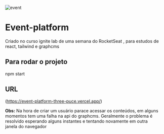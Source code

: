 ![event](https://user-images.githubusercontent.com/28053853/180485493-62899b97-4f8f-4861-88c4-544edd6cc638.jpg)

# Event-platform
Criado no curso ignite lab  de uma semana do RocketSeat , para estudos de react, tailwind e graphcms

## Para rodar o projeto
npm start

## URL
(https://event-platform-three-puce.vercel.app/)

**Obs:** Na hora de criar um usuário parace acessar os conteúdos, em alguns momentos tem uma falha na api do graphcms. 
Geralmente o problema é resolvido esperando alguns instantes e tentando novamente em outra janela do navegador
